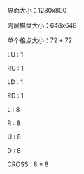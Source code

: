 界面大小：1280x800



内层棋盘大小：648x648

单个格点大小：72 * 72

LU : 1

RU : 1

LD : 1

RD : 1

L : 8

R : 8

U : 8

D : 8

CROSS : 8 * 8